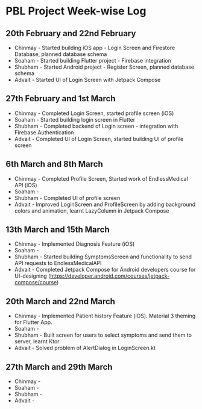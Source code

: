 
# PBL Project Week-wise Log

## 20th February and 22nd February

* Chinmay - Started building iOS app - Login Screen and Firestore Database, planned database schema
* Soaham  - Started building Flutter project - Firebase integration
* Shubham - Started Android project - Register Screen, planned database schema
* Advait  - Started UI of Login Screen with Jetpack Compose

## 27th February and 1st March

* Chinmay - Completed Login Screen, started profile screen (iOS)
* Soaham  - Started building login screen in Flutter
* Shubham - Completed backend of Login screen - integration with Firebase Authentication
* Advait  - Completed UI of Login Screen, started building UI of profile screen

## 6th March and 8th March

* Chinmay - Completed Profile Screen, Started work of EndlessMedical API (iOS)
* Soaham  - 
* Shubham - Completed UI of profile screen
* Advait  - Improved LoginScreen and ProfileScreen by adding background colors and animation, learnt LazyColumn in Jetpack Compose 

## 13th March and 15th March

* Chinmay - Implemented Diagnosis Feature (iOS)
* Soaham  - 
* Shubham - Started building SymptomsScreen and functionality to send API requests to EndlessMedicalAPI 
* Advait  - Completed Jetpack Compose for Android developers course for UI-designing (https://developer.android.com/courses/jetpack-compose/course)

## 20th March and 22nd March

* Chinmay - Implemented Patient history Feature (iOS). Material 3 theming for Flutter App.
* Soaham  - 
* Shubham - Built screen for users to select symptoms and send them to server, learnt Ktor
* Advait  - Solved problem of AlertDialog in LoginScreen.kt

## 27th March and 29th March

* Chinmay -
* Soaham  -
* Shubham -
* Advait  -
